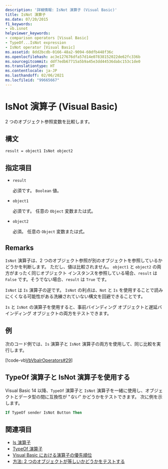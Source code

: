 ```yaml
---
description: '詳細情報: IsNot 演算子 (Visual Basic)'
title: IsNot 演算子
ms.date: 07/20/2015
f1_keywords:
- vb.isnot
helpviewer_keywords:
- comparison operators [Visual Basic]
- TypeOf...IsNot expression
- IsNot operator [Visual Basic]
ms.assetid: 8dd2bcdb-0166-48a2-9094-60dfb448f36c
ms.openlocfilehash: ac3e127676dfa57d14e07838152022de62fc336b
ms.sourcegitcommit: ddf7edb67715a5b9a45e3dd44536dabc153c1de0
ms.translationtype: HT
ms.contentlocale: ja-JP
ms.lasthandoff: 02/06/2021
ms.locfileid: "99665667"
---
```

# <a name="isnot-operator-visual-basic"></a>IsNot 演算子 (Visual Basic)

2 つのオブジェクト参照変数を比較します。

## <a name="syntax"></a>構文

```vb
result = object1 IsNot object2
```

## <a name="parts"></a>指定項目

- `result`

  必須です。 `Boolean` 値。

- `object1`

  必須です。 任意の `Object` 変数または式。

- `object2`

  必須。 任意の `Object` 変数または式。

## <a name="remarks"></a>Remarks

`IsNot` 演算子は、2 つのオブジェクト参照が別のオブジェクトを参照しているかどうかを判断します。 ただし、値は比較されません。 `object1` と `object2` の両方がまったく同じオブジェクト インスタンスを参照している場合、`result` は `False` です。そうでない場合、`result` は `True` です。

`IsNot` は `Is` 演算子の逆です。 `IsNot` の利点は、`Not` と `Is` を使用することで読みにくくなる可能性がある洗練されていない構文を回避できることです。

 `Is` と `IsNot` の演算子を使用すると、事前バインディング オブジェクトと遅延バインディング オブジェクトの両方をテストできます。

## <a name="example"></a>例

次のコード例では、`Is` 演算子と `IsNot` 演算子の両方を使用して、同じ比較を実行します。

[!code-vb[VbVbalrOperators#29](~/samples/snippets/visualbasic/VS_Snippets_VBCSharp/VbVbalrOperators/VB/Class1.vb#29)]

## <a name="use-typeof-operator-with-isnot-operator"></a>TypeOf 演算子と IsNot 演算子を使用する

Visual Basic 14 以降、`TypeOf` 演算子と `IsNot` 演算子を一緒に使用し、オブジェクトとデータ型の間に互換性が "*ない*" かどうかをテストできます。 次に例を示します。

```vb
If TypeOf sender IsNot Button Then
```

## <a name="see-also"></a>関連項目

- [Is 演算子](is-operator.md)
- [TypeOf 演算子](typeof-operator.md)
- [Visual Basic における演算子の優先順位](operator-precedence.md)
- [方法: 2 つのオブジェクトが等しいかどうかをテストする](../../programming-guide/language-features/operators-and-expressions/how-to-test-whether-two-objects-are-the-same.md)
